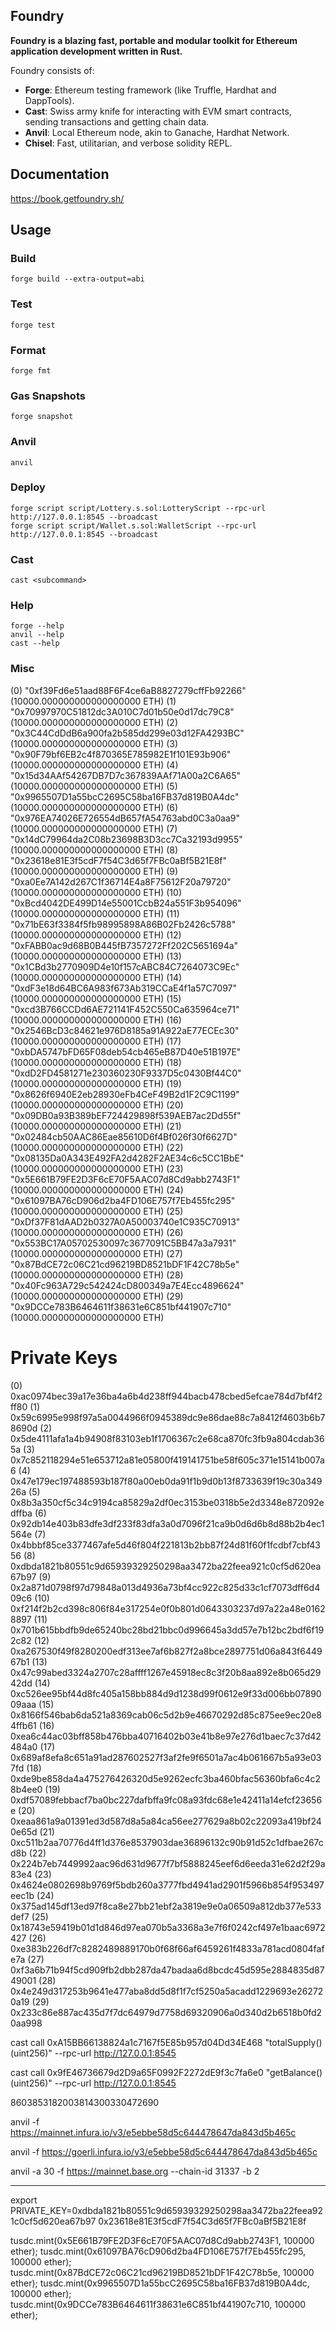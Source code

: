 ## Foundry

**Foundry is a blazing fast, portable and modular toolkit for Ethereum application development written in Rust.**

Foundry consists of:

- **Forge**: Ethereum testing framework (like Truffle, Hardhat and DappTools).
- **Cast**: Swiss army knife for interacting with EVM smart contracts, sending transactions and getting chain data.
- **Anvil**: Local Ethereum node, akin to Ganache, Hardhat Network.
- **Chisel**: Fast, utilitarian, and verbose solidity REPL.

## Documentation

https://book.getfoundry.sh/

## Usage

### Build

```shell
forge build --extra-output=abi
```

### Test

```shell
forge test
```

### Format

```shell
forge fmt
```

### Gas Snapshots

```shell
forge snapshot
```

### Anvil

```shell
anvil
```

### Deploy

```shell
forge script script/Lottery.s.sol:LotteryScript --rpc-url http://127.0.0.1:8545 --broadcast
forge script script/Wallet.s.sol:WalletScript --rpc-url http://127.0.0.1:8545 --broadcast

```

### Cast

```shell
cast <subcommand>
```

### Help

```shell
forge --help
anvil --help
cast --help
```

### Misc

(0) "0xf39Fd6e51aad88F6F4ce6aB8827279cffFb92266" (10000.000000000000000000 ETH)
(1) "0x70997970C51812dc3A010C7d01b50e0d17dc79C8" (10000.000000000000000000 ETH)
(2) "0x3C44CdDdB6a900fa2b585dd299e03d12FA4293BC" (10000.000000000000000000 ETH)
(3) "0x90F79bf6EB2c4f870365E785982E1f101E93b906" (10000.000000000000000000 ETH)
(4) "0x15d34AAf54267DB7D7c367839AAf71A00a2C6A65" (10000.000000000000000000 ETH)
(5) "0x9965507D1a55bcC2695C58ba16FB37d819B0A4dc" (10000.000000000000000000 ETH)
(6) "0x976EA74026E726554dB657fA54763abd0C3a0aa9" (10000.000000000000000000 ETH)
(7) "0x14dC79964da2C08b23698B3D3cc7Ca32193d9955" (10000.000000000000000000 ETH)
(8) "0x23618e81E3f5cdF7f54C3d65f7FBc0aBf5B21E8f" (10000.000000000000000000 ETH)
(9) "0xa0Ee7A142d267C1f36714E4a8F75612F20a79720" (10000.000000000000000000 ETH)
(10) "0xBcd4042DE499D14e55001CcbB24a551F3b954096" (10000.000000000000000000 ETH)
(11) "0x71bE63f3384f5fb98995898A86B02Fb2426c5788" (10000.000000000000000000 ETH)
(12) "0xFABB0ac9d68B0B445fB7357272Ff202C5651694a" (10000.000000000000000000 ETH)
(13) "0x1CBd3b2770909D4e10f157cABC84C7264073C9Ec" (10000.000000000000000000 ETH)
(14) "0xdF3e18d64BC6A983f673Ab319CCaE4f1a57C7097" (10000.000000000000000000 ETH)
(15) "0xcd3B766CCDd6AE721141F452C550Ca635964ce71" (10000.000000000000000000 ETH)
(16) "0x2546BcD3c84621e976D8185a91A922aE77ECEc30" (10000.000000000000000000 ETH)
(17) "0xbDA5747bFD65F08deb54cb465eB87D40e51B197E" (10000.000000000000000000 ETH)
(18) "0xdD2FD4581271e230360230F9337D5c0430Bf44C0" (10000.000000000000000000 ETH)
(19) "0x8626f6940E2eb28930eFb4CeF49B2d1F2C9C1199" (10000.000000000000000000 ETH)
(20) "0x09DB0a93B389bEF724429898f539AEB7ac2Dd55f" (10000.000000000000000000 ETH)
(21) "0x02484cb50AAC86Eae85610D6f4Bf026f30f6627D" (10000.000000000000000000 ETH)
(22) "0x08135Da0A343E492FA2d4282F2AE34c6c5CC1BbE" (10000.000000000000000000 ETH)
(23) "0x5E661B79FE2D3F6cE70F5AAC07d8Cd9abb2743F1" (10000.000000000000000000 ETH)
(24) "0x61097BA76cD906d2ba4FD106E757f7Eb455fc295" (10000.000000000000000000 ETH)
(25) "0xDf37F81dAAD2b0327A0A50003740e1C935C70913" (10000.000000000000000000 ETH)
(26) "0x553BC17A05702530097c3677091C5BB47a3a7931" (10000.000000000000000000 ETH)
(27) "0x87BdCE72c06C21cd96219BD8521bDF1F42C78b5e" (10000.000000000000000000 ETH)
(28) "0x40Fc963A729c542424cD800349a7E4Ecc4896624" (10000.000000000000000000 ETH)
(29) "0x9DCCe783B6464611f38631e6C851bf441907c710" (10000.000000000000000000 ETH)

# Private Keys

(0) 0xac0974bec39a17e36ba4a6b4d238ff944bacb478cbed5efcae784d7bf4f2ff80
(1) 0x59c6995e998f97a5a0044966f0945389dc9e86dae88c7a8412f4603b6b78690d
(2) 0x5de4111afa1a4b94908f83103eb1f1706367c2e68ca870fc3fb9a804cdab365a
(3) 0x7c852118294e51e653712a81e05800f419141751be58f605c371e15141b007a6
(4) 0x47e179ec197488593b187f80a00eb0da91f1b9d0b13f8733639f19c30a34926a
(5) 0x8b3a350cf5c34c9194ca85829a2df0ec3153be0318b5e2d3348e872092edffba
(6) 0x92db14e403b83dfe3df233f83dfa3a0d7096f21ca9b0d6d6b8d88b2b4ec1564e
(7) 0x4bbbf85ce3377467afe5d46f804f221813b2bb87f24d81f60f1fcdbf7cbf4356
(8) 0xdbda1821b80551c9d65939329250298aa3472ba22feea921c0cf5d620ea67b97
(9) 0x2a871d0798f97d79848a013d4936a73bf4cc922c825d33c1cf7073dff6d409c6
(10) 0xf214f2b2cd398c806f84e317254e0f0b801d0643303237d97a22a48e01628897
(11) 0x701b615bbdfb9de65240bc28bd21bbc0d996645a3dd57e7b12bc2bdf6f192c82
(12) 0xa267530f49f8280200edf313ee7af6b827f2a8bce2897751d06a843f644967b1
(13) 0x47c99abed3324a2707c28affff1267e45918ec8c3f20b8aa892e8b065d2942dd
(14) 0xc526ee95bf44d8fc405a158bb884d9d1238d99f0612e9f33d006bb0789009aaa
(15) 0x8166f546bab6da521a8369cab06c5d2b9e46670292d85c875ee9ec20e84ffb61
(16) 0xea6c44ac03bff858b476bba40716402b03e41b8e97e276d1baec7c37d42484a0
(17) 0x689af8efa8c651a91ad287602527f3af2fe9f6501a7ac4b061667b5a93e037fd
(18) 0xde9be858da4a475276426320d5e9262ecfc3ba460bfac56360bfa6c4c28b4ee0
(19) 0xdf57089febbacf7ba0bc227dafbffa9fc08a93fdc68e1e42411a14efcf23656e
(20) 0xeaa861a9a01391ed3d587d8a5a84ca56ee277629a8b02c22093a419bf240e65d
(21) 0xc511b2aa70776d4ff1d376e8537903dae36896132c90b91d52c1dfbae267cd8b
(22) 0x224b7eb7449992aac96d631d9677f7bf5888245eef6d6eeda31e62d2f29a83e4
(23) 0x4624e0802698b9769f5bdb260a3777fbd4941ad2901f5966b854f953497eec1b
(24) 0x375ad145df13ed97f8ca8e27bb21ebf2a3819e9e0a06509a812db377e533def7
(25) 0x18743e59419b01d1d846d97ea070b5a3368a3e7f6f0242cf497e1baac6972427
(26) 0xe383b226df7c8282489889170b0f68f66af6459261f4833a781acd0804fafe7a
(27) 0xf3a6b71b94f5cd909fb2dbb287da47badaa6d8bcdc45d595e2884835d8749001
(28) 0x4e249d317253b9641e477aba8dd5d8f1f7cf5250a5acadd1229693e262720a19
(29) 0x233c86e887ac435d7f7dc64979d7758d69320906a0d340d2b6518b0fd20aa998

cast call 0xA15BB66138824a1c7167f5E85b957d04Dd34E468 "totalSupply()(uint256)" --rpc-url http://127.0.0.1:8545

cast call 0x9fE46736679d2D9a65F0992F2272dE9f3c7fa6e0 "getBalance()(uint256)" --rpc-url http://127.0.0.1:8545

8603853182003814300330472690

anvil -f https://mainnet.infura.io/v3/e5ebbe58d5c644478647da843d5b465c

anvil -f https://goerli.infura.io/v3/e5ebbe58d5c644478647da843d5b465c

anvil -a 30 -f https://mainnet.base.org --chain-id 31337 -b 2

---

export PRIVATE_KEY=0xdbda1821b80551c9d65939329250298aa3472ba22feea921c0cf5d620ea67b97
0x23618e81E3f5cdF7f54C3d65f7FBc0aBf5B21E8f

tusdc.mint(0x5E661B79FE2D3F6cE70F5AAC07d8Cd9abb2743F1, 100000 ether);
tusdc.mint(0x61097BA76cD906d2ba4FD106E757f7Eb455fc295, 100000 ether);
tusdc.mint(0x87BdCE72c06C21cd96219BD8521bDF1F42C78b5e, 100000 ether);
tusdc.mint(0x9965507D1a55bcC2695C58ba16FB37d819B0A4dc, 100000 ether);
tusdc.mint(0x9DCCe783B6464611f38631e6C851bf441907c710, 100000 ether);
